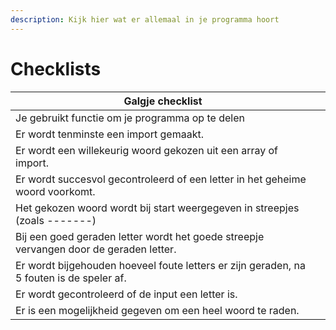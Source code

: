 ```yaml
---
description: Kijk hier wat er allemaal in je programma hoort
---
```


# Checklists

| Galgje checklist                                                                         |   |
| ---------------------------------------------------------------------------------------- | - |
| Je gebruikt functie om je programma op te delen                                          |   |
| Er wordt tenminste een import gemaakt.                                                   |   |
| Er wordt een willekeurig woord gekozen uit een array of import.                          |   |
| Er wordt succesvol gecontroleerd of een letter in het geheime woord voorkomt.            |   |
| Het gekozen woord wordt bij start weergegeven in streepjes (zoals -------)               |   |
| Bij een goed geraden letter wordt het goede streepje vervangen door de geraden letter.   |   |
| Er wordt bijgehouden hoeveel foute letters er zijn geraden, na 5 fouten is de speler af. |   |
| Er wordt gecontroleerd of de input een letter is.                                        |   |
| Er is een mogelijkheid gegeven om een heel woord te raden.                               |   |

